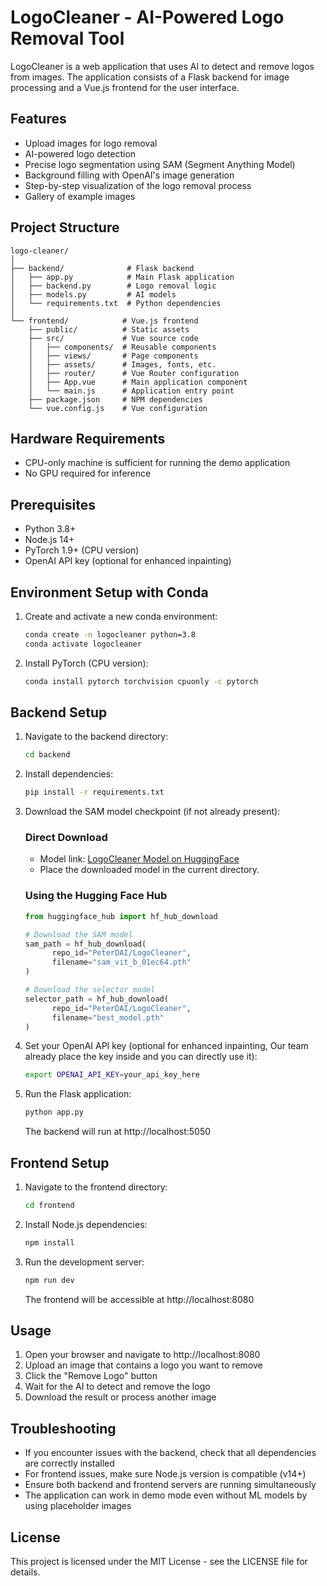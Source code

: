 # LogoCleaner - AI-Powered Logo Removal Tool

LogoCleaner is a web application that uses AI to detect and remove logos from images. The application consists of a Flask backend for image processing and a Vue.js frontend for the user interface.

## Features

- Upload images for logo removal
- AI-powered logo detection
- Precise logo segmentation using SAM (Segment Anything Model)
- Background filling with OpenAI's image generation
- Step-by-step visualization of the logo removal process
- Gallery of example images

## Project Structure

```
logo-cleaner/
│
├── backend/              # Flask backend
│   ├── app.py            # Main Flask application
│   ├── backend.py        # Logo removal logic
│   ├── models.py         # AI models
│   └── requirements.txt  # Python dependencies
│
└── frontend/            # Vue.js frontend
    ├── public/          # Static assets
    ├── src/             # Vue source code
    │   ├── components/  # Reusable components
    │   ├── views/       # Page components
    │   ├── assets/      # Images, fonts, etc.
    │   ├── router/      # Vue Router configuration
    │   ├── App.vue      # Main application component
    │   └── main.js      # Application entry point
    ├── package.json     # NPM dependencies
    └── vue.config.js    # Vue configuration
```

## Hardware Requirements

- CPU-only machine is sufficient for running the demo application
- No GPU required for inference

## Prerequisites

- Python 3.8+
- Node.js 14+
- PyTorch 1.9+ (CPU version)
- OpenAI API key (optional for enhanced inpainting)

## Environment Setup with Conda

1. Create and activate a new conda environment:
   ```bash
   conda create -n logocleaner python=3.8
   conda activate logocleaner
   ```

2. Install PyTorch (CPU version):
   ```bash
   conda install pytorch torchvision cpuonly -c pytorch
   ```

## Backend Setup

1. Navigate to the backend directory:
   ```bash
   cd backend
   ```

2. Install dependencies:
   ```bash
   pip install -r requirements.txt
   ```

3. Download the SAM model checkpoint (if not already present):
   ### Direct Download
    - Model link: [LogoCleaner Model on HuggingFace](https://huggingface.co/PeterDAI/LogoCleaner/tree/main)
    - Place the downloaded model in the current directory.

   ### Using the Hugging Face Hub

   ```python
   from huggingface_hub import hf_hub_download

   # Download the SAM model
   sam_path = hf_hub_download(
         repo_id="PeterDAI/LogoCleaner",
         filename="sam_vit_b_01ec64.pth"
   )

   # Download the selector model
   selector_path = hf_hub_download(
         repo_id="PeterDAI/LogoCleaner",
         filename="best_model.pth"
   )
   ```

4. Set your OpenAI API key (optional for enhanced inpainting, Our team already place the key inside and you can directly use it):
   ```bash
   export OPENAI_API_KEY=your_api_key_here
   ```

5. Run the Flask application:
   ```bash
   python app.py
   ```
   The backend will run at http://localhost:5050

## Frontend Setup

1. Navigate to the frontend directory:
   ```bash
   cd frontend
   ```

2. Install Node.js dependencies:
   ```bash
   npm install
   ```

3. Run the development server:
   ```bash
   npm run dev
   ```
   The frontend will be accessible at http://localhost:8080


## Usage

1. Open your browser and navigate to http://localhost:8080
2. Upload an image that contains a logo you want to remove
3. Click the "Remove Logo" button
4. Wait for the AI to detect and remove the logo
5. Download the result or process another image

## Troubleshooting

- If you encounter issues with the backend, check that all dependencies are correctly installed
- For frontend issues, make sure Node.js version is compatible (v14+)
- Ensure both backend and frontend servers are running simultaneously
- The application can work in demo mode even without ML models by using placeholder images

## License

This project is licensed under the MIT License - see the LICENSE file for details.
